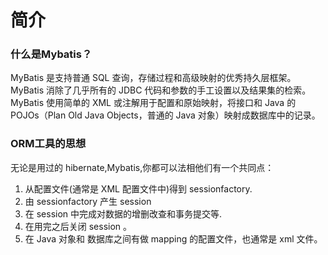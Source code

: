 # 简介
### 什么是Mybatis？
MyBatis 是支持普通 SQL 查询，存储过程和高级映射的优秀持久层框架。MyBatis 消除了几乎所有的 JDBC 代码和参数的手工设置以及结果集的检索。MyBatis 使用简单的 XML 或注解用于配置和原始映射，将接口和 Java 的 POJOs（Plan Old Java Objects，普通的 Java 对象）映射成数据库中的记录。

### ORM工具的思想
无论是用过的 hibernate,Mybatis,你都可以法相他们有一个共同点：

1. 从配置文件(通常是 XML 配置文件中)得到 sessionfactory.
2. 由 sessionfactory 产生 session
3. 在 session 中完成对数据的增删改查和事务提交等.
4. 在用完之后关闭 session 。
5. 在 Java 对象和 数据库之间有做 mapping 的配置文件，也通常是 xml 文件。